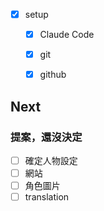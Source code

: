 - [x] setup
	- [x] Claude Code
	- [x] git
	- [x] github


## Next
### 提案，還沒決定
- [ ] 確定人物設定
- [ ] 網站
- [ ] 角色圖片
- [ ] translation